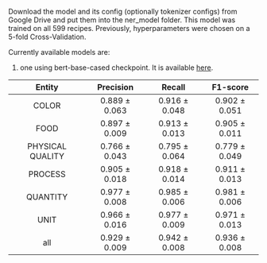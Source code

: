Download the model and its config (optionally tokenizer configs) from Google Drive and put them into the ner_model folder. This model was trained on all 599 recipes. Previously, hyperparameters were chosen on a 5-fold Cross-Validation.

Currently available models are:
1. one using bert-base-cased checkpoint. It is available [here](https://drive.google.com/drive/folders/1-1bgzKu4-8DRf2sSmKEDS90E01kwBnSo?usp=sharing).

  | Entity | Precision | Recall | F1-score |
  | :----------: | :----------: | :----------: | :----------: |
  | COLOR | 0.889 ± 0.063 | 0.916 ± 0.048 | 0.902 ± 0.051 |
  | FOOD | 0.897 ± 0.009 | 0.913 ± 0.013 | 0.905 ± 0.011 |
  | PHYSICAL QUALITY | 0.766 ± 0.043 | 0.795 ± 0.064 | 0.779 ± 0.049 |
  | PROCESS | 0.905 ± 0.018 | 0.918 ± 0.014 | 0.911 ± 0.013 |
  | QUANTITY | 0.977 ± 0.008 | 0.985 ± 0.006 | 0.981 ± 0.006 |
  | UNIT | 0.966 ± 0.016 | 0.977 ± 0.009 | 0.971 ± 0.013 |
  | all | 0.929 ± 0.009 | 0.942 ± 0.008 | 0.936 ± 0.008 |
